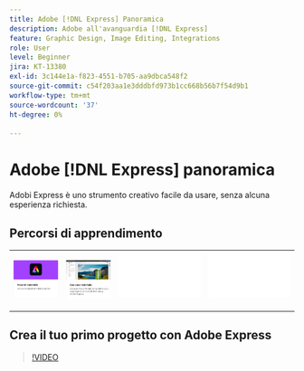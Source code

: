 ```yaml
---
title: Adobe [!DNL Express] Panoramica
description: Adobe all'avanguardia [!DNL Express]
feature: Graphic Design, Image Editing, Integrations
role: User
level: Beginner
jira: KT-13380
exl-id: 3c144e1a-f823-4551-b705-aa9dbca548f2
source-git-commit: c54f203aa1e3dddbfd973b1cc668b56b7f54d9b1
workflow-type: tm+mt
source-wordcount: '37'
ht-degree: 0%

---
```


# Adobe [!DNL Express] panoramica

Adobi Express è uno strumento creativo facile da usare, senza alcuna esperienza richiesta.

## Percorsi di apprendimento

<table style="table-layout:fixed">
<tr>
   <td>
      <a href="overview-express-how-to.md">
         <img alt="Tutorials di procedure di Adobe Express" src="assets/how-to-tutorials.png" />
      </a>
  </td>
  <td>
      <a href="overview-express-use-case-tutorials.md">
         <img alt="Esercitazioni per casi d’uso di Adobi Express" src="assets/use-case-tutorials.png" />
      </a>
   </td>
   <td>
    <img alt="Spaziatore" src="../assets/Whitespacer.png" />
    <div>
    <br>
  </td>
  <td>
    <img alt="Spaziatore" src="../assets/Whitespacer.png" />
    <div>
    <br>
  </td>
</tr>
</table>

## Crea il tuo primo progetto con Adobe Express

>[!VIDEO](https://video.tv.adobe.com/v/3420225?quality=12&learn=on&hidetitle=true)
